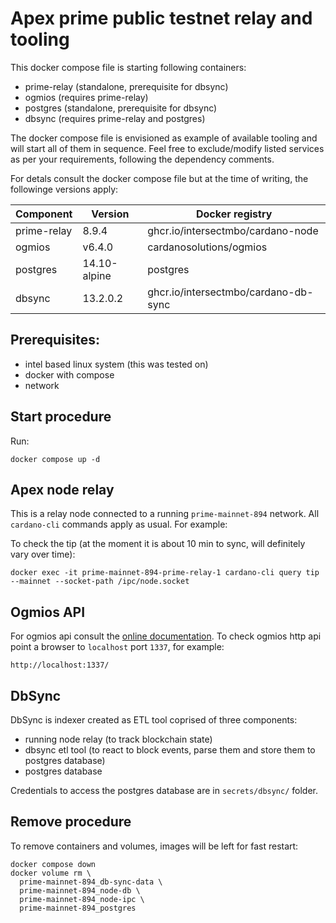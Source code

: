 # Apex prime public testnet relay and tooling

This docker compose file is starting following containers:

* prime-relay (standalone, prerequisite for dbsync)
* ogmios (requires prime-relay)
* postgres (standalone, prerequisite for dbsync)
* dbsync (requires prime-relay and postgres)

The docker compose file is envisioned as example of available tooling and will start all of them in sequence.
Feel free to exclude/modify listed services as per your requirements, following the dependency comments.

For detals consult the docker compose file but at the time of writing, the followinge versions apply:

| Component   | Version      | Docker registry                      |
|-------------|--------------|--------------------------------------|
| prime-relay |        8.9.4 | ghcr.io/intersectmbo/cardano-node    |
| ogmios      |       v6.4.0 | cardanosolutions/ogmios              |
| postgres    | 14.10-alpine | postgres                             |
| dbsync      |     13.2.0.2 | ghcr.io/intersectmbo/cardano-db-sync |


## Prerequisites:

* intel based linux system (this was tested on)
* docker with compose
* network


## Start procedure

Run:

```
docker compose up -d
```


## Apex node relay

This is a relay node connected to a running `prime-mainnet-894` network. All `cardano-cli` commands apply as usual. For example:

To check the tip (at the moment it is about 10 min to sync, will definitely vary over time):

```
docker exec -it prime-mainnet-894-prime-relay-1 cardano-cli query tip --mainnet --socket-path /ipc/node.socket
```


## Ogmios API

For ogmios api consult the [online documentation](https://ogmios.dev/api/v6.4/).
To check ogmios http api point a browser to `localhost` port `1337`, for example:

```
http://localhost:1337/
```


## DbSync

DbSync is indexer created as ETL tool coprised of three components:

* running node relay (to track blockchain state)
* dbsync etl tool (to react to block events, parse them and store them to postgres database)
* postgres database

Credentials to access the postgres database are in `secrets/dbsync/` folder.


## Remove procedure

To remove containers and volumes, images will be left for fast restart:

```
docker compose down
docker volume rm \
  prime-mainnet-894_db-sync-data \
  prime-mainnet-894_node-db \
  prime-mainnet-894_node-ipc \
  prime-mainnet-894_postgres
```
